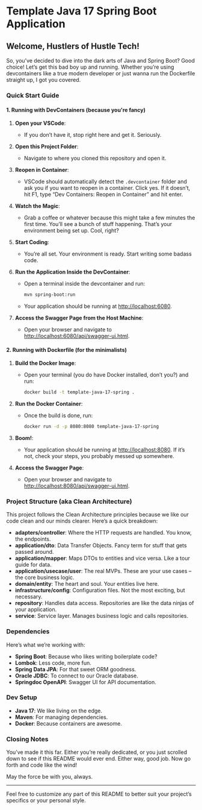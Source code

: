 # Template Java 17 Spring Boot Application

## Welcome, Hustlers of Hustle Tech!

So, you’ve decided to dive into the dark arts of Java and Spring Boot? Good choice! Let’s get this bad boy up and running. Whether you’re using devcontainers like a true modern developer or just wanna run the Dockerfile straight up, I got you covered.

### Quick Start Guide

#### 1. Running with DevContainers (because you're fancy)

1. **Open your VSCode**:

   - If you don’t have it, stop right here and get it. Seriously.

2. **Open this Project Folder**:

   - Navigate to where you cloned this repository and open it.

3. **Reopen in Container**:

   - VSCode should automatically detect the `.devcontainer` folder and ask you if you want to reopen in a container. Click yes. If it doesn’t, hit F1, type “Dev Containers: Reopen in Container” and hit enter.

4. **Watch the Magic**:

   - Grab a coffee or whatever because this might take a few minutes the first time. You’ll see a bunch of stuff happening. That’s your environment being set up. Cool, right?

5. **Start Coding**:

   - You’re all set. Your environment is ready. Start writing some badass code.

6. **Run the Application Inside the DevContainer**:

   - Open a terminal inside the devcontainer and run:
     ```sh
     mvn spring-boot:run
     ```
   - Your application should be running at [http://localhost:6080](http://localhost:6080).

7. **Access the Swagger Page from the Host Machine**:
   - Open your browser and navigate to [http://localhost:6080/api/swagger-ui.html](http://localhost:6080/api/swagger-ui.html).

#### 2. Running with Dockerfile (for the minimalists)

1. **Build the Docker Image**:

   - Open your terminal (you do have Docker installed, don’t you?) and run:
     ```sh
     docker build -t template-java-17-spring .
     ```

2. **Run the Docker Container**:

   - Once the build is done, run:
     ```sh
     docker run -d -p 8080:8080 template-java-17-spring
     ```

3. **Boom!**:

   - Your application should be running at [http://localhost:8080](http://localhost:8080). If it’s not, check your steps, you probably messed up somewhere.

4. **Access the Swagger Page**:
   - Open your browser and navigate to [http://localhost:8080/api/swagger-ui.html](http://localhost:8080/api/swagger-ui.html).

### Project Structure (aka Clean Architecture)

This project follows the Clean Architecture principles because we like our code clean and our minds clearer. Here’s a quick breakdown:

- **adapters/controller**: Where the HTTP requests are handled. You know, the endpoints.
- **application/dto**: Data Transfer Objects. Fancy term for stuff that gets passed around.
- **application/mapper**: Maps DTOs to entities and vice versa. Like a tour guide for data.
- **application/usecase/user**: The real MVPs. These are your use cases – the core business logic.
- **domain/entity**: The heart and soul. Your entities live here.
- **infrastructure/config**: Configuration files. Not the most exciting, but necessary.
- **repository**: Handles data access. Repositories are like the data ninjas of your application.
- **service**: Service layer. Manages business logic and calls repositories.

### Dependencies

Here’s what we’re working with:

- **Spring Boot**: Because who likes writing boilerplate code?
- **Lombok**: Less code, more fun.
- **Spring Data JPA**: For that sweet ORM goodness.
- **Oracle JDBC**: To connect to our Oracle database.
- **Springdoc OpenAPI**: Swagger UI for API documentation.

### Dev Setup

- **Java 17**: We like living on the edge.
- **Maven**: For managing dependencies.
- **Docker**: Because containers are awesome.

### Closing Notes

You’ve made it this far. Either you’re really dedicated, or you just scrolled down to see if this README would ever end. Either way, good job. Now go forth and code like the wind!

May the force be with you, always.

---

Feel free to customize any part of this README to better suit your project’s specifics or your personal style.
